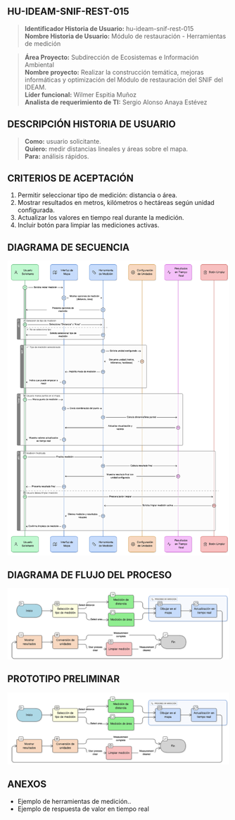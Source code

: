 ## HU-IDEAM-SNIF-REST-015

> **Identificador Historia de Usuario:** hu-ideam-snif-rest-015 \
> **Nombre Historia de Usuario:** Módulo de restauración - Herramientas de medición

> **Área Proyecto:** Subdirección de Ecosistemas e Información Ambiental \
> **Nombre proyecto:** Realizar la construcción temática, mejoras informáticas y optimización del Módulo de restauración del SNIF del IDEAM. \
> **Líder funcional:** Wilmer Espitia Muñoz\
> **Analista de requerimiento de TI:** Sergio Alonso Anaya Estévez

## DESCRIPCIÓN HISTORIA DE USUARIO

> **Como:** usuario solicitante. \
> **Quiero:** medir distancias lineales y áreas sobre el mapa. \
> **Para:** análisis rápidos.

## CRITERIOS DE ACEPTACIÓN

1. Permitir seleccionar tipo de medición: distancia o área. 
2. Mostrar resultados en metros, kilómetros o hectáreas según unidad configurada.
3. Actualizar los valores en tiempo real durante la medición.
4. Incluir botón para limpiar las mediciones activas.


## DIAGRAMA DE SECUENCIA

![IMAGEN DIAGRAMA DE SECUENCIA](assets/secuencia-hu-ideam-snif-rest-015.png)

## DIAGRAMA DE FLUJO DEL PROCESO

![IMAGEN DIAGRAMA DE FLUJO DEL PROCESO](assets/actividades-hu-ideam-snif-rest-015.png)

## PROTOTIPO PRELIMINAR

![PROTOTIPO PRELIMINAR](assets/wireframe-hu-ideam-snif-rest-015.png)

## ANEXOS

- Ejemplo de herramientas de medición..
- Ejemplo de respuesta de valor en tiempo real

